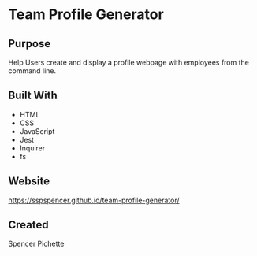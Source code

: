 # Team Profile Generator

## Purpose

 Help Users create and display a profile webpage with employees from the command line.

## Built With

- HTML
- CSS
- JavaScript
- Jest
- Inquirer
- fs

## Website

https://sspspencer.github.io/team-profile-generator/

## Created

Spencer Pichette 
